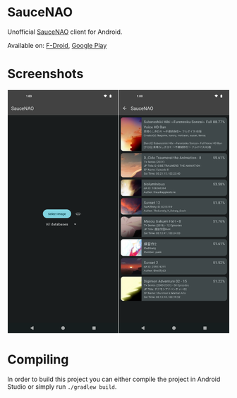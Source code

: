 # SauceNAO
Unofficial [SauceNAO](https://saucenao.com) client for Android.

Available on: [F-Droid](https://f-droid.org/app/com.luk.saucenao), [Google Play](https://play.google.com/store/apps/details?id=com.luk.saucenao)

# Screenshots
![Screenshots](https://raw.githubusercontent.com/luk1337/SauceNAO/assets/Screenshot_README.png)

# Compiling
In order to build this project you can either compile the project in Android Studio or simply run `./gradlew build`.
